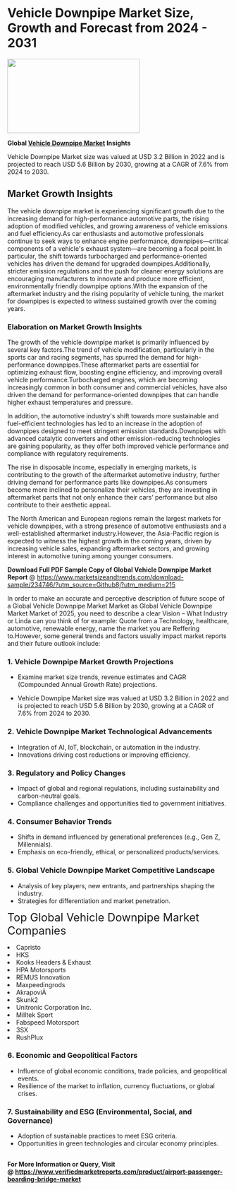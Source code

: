 <H1>Vehicle Downpipe Market Size, Growth and Forecast from 2024 - 2031</H1><img class="aligncenter size-medium wp-image-584254" src="https://thirdeyenews.in/wp-content/uploads/2024/09/Global-Market-Research-300x168.jpeg" alt="" width="300" height="168" /><p><strong>Global&nbsp;<a href="https://www.marketsizeandtrends.com/download-sample/234746/?utm_source=Github8j?utm_medium=215">Vehicle Downpipe Market</a> Insights</strong></p><p>Vehicle Downpipe Market size was valued at USD 3.2 Billion in 2022 and is projected to reach USD 5.6 Billion by 2030, growing at a CAGR of 7.6% from 2024 to 2030.</p><p><h2>Market Growth Insights</h2> <p>The vehicle downpipe market is experiencing significant growth due to the increasing demand for high-performance automotive parts, the rising adoption of modified vehicles, and growing awareness of vehicle emissions and fuel efficiency.As car enthusiasts and automotive professionals continue to seek ways to enhance engine performance, downpipes—critical components of a vehicle's exhaust system—are becoming a focal point.In particular, the shift towards turbocharged and performance-oriented vehicles has driven the demand for upgraded downpipes.Additionally, stricter emission regulations and the push for cleaner energy solutions are encouraging manufacturers to innovate and produce more efficient, environmentally friendly downpipe options.With the expansion of the aftermarket industry and the rising popularity of vehicle tuning, the market for downpipes is expected to witness sustained growth over the coming years.</p> <h3>Elaboration on Market Growth Insights</h3> <p>The growth of the vehicle downpipe market is primarily influenced by several key factors.The trend of vehicle modification, particularly in the sports car and racing segments, has spurred the demand for high-performance downpipes.These aftermarket parts are essential for optimizing exhaust flow, boosting engine efficiency, and improving overall vehicle performance.Turbocharged engines, which are becoming increasingly common in both consumer and commercial vehicles, have also driven the demand for performance-oriented downpipes that can handle higher exhaust temperatures and pressure.</p> <p>In addition, the automotive industry's shift towards more sustainable and fuel-efficient technologies has led to an increase in the adoption of downpipes designed to meet stringent emission standards.Downpipes with advanced catalytic converters and other emission-reducing technologies are gaining popularity, as they offer both improved vehicle performance and compliance with regulatory requirements.</p> <p>The rise in disposable income, especially in emerging markets, is contributing to the growth of the aftermarket automotive industry, further driving demand for performance parts like downpipes.As consumers become more inclined to personalize their vehicles, they are investing in aftermarket parts that not only enhance their cars’ performance but also contribute to their aesthetic appeal.</p> <p>The North American and European regions remain the largest markets for vehicle downpipes, with a strong presence of automotive enthusiasts and a well-established aftermarket industry.However, the Asia-Pacific region is expected to witness the highest growth in the coming years, driven by increasing vehicle sales, expanding aftermarket sectors, and growing interest in automotive tuning among younger consumers.</p> <p><span class=""><strong>Download Full PDF Sample Copy of Global Vehicle Downpipe Market Report</strong> @ <a href="https://www.marketsizeandtrends.com/download-sample/234746/?utm_source=Github8j?utm_medium=215" target="_blank">https://www.marketsizeandtrends.com/download-sample/234746/?utm_source=Github8j?utm_medium=215</a></span></p><p>In order to make an accurate and perceptive description of future scope of a Global&nbsp;Vehicle Downpipe Market Market as Global&nbsp;Vehicle Downpipe Market Market of 2025, you need to describe a clear Vision &ndash; What Industry or Linda can you think of for example: Quote from a Technology, healthcare, automotive, renewable energy, name the market you are Reffering to.However, some general trends and factors usually impact market reports and their future outlook include:</p><h3>1.&nbsp;<strong>Vehicle Downpipe Market Growth Projections</strong></h3><ul><li>Examine market size trends, revenue estimates and CAGR (Compounded Annual Growth Rate) projections.</li><li><p>Vehicle Downpipe Market size was valued at USD 3.2 Billion in 2022 and is projected to reach USD 5.6 Billion by 2030, growing at a CAGR of 7.6% from 2024 to 2030.</p></li></ul><h3>2.&nbsp;<strong>Vehicle Downpipe Market Technological Advancements</strong></h3><ul><li>Integration of AI, IoT, blockchain, or automation in the industry.</li><li>Innovations driving cost reductions or improving efficiency.</li></ul><h3>3.&nbsp;<strong>Regulatory and Policy Changes</strong></h3><ul><li>Impact of global and regional regulations, including sustainability and carbon-neutral goals.</li><li>Compliance challenges and opportunities tied to government initiatives.</li></ul><h3>4.&nbsp;<strong>Consumer Behavior Trends</strong></h3><ul><li>Shifts in demand influenced by generational preferences (e.g., Gen Z, Millennials).</li><li>Emphasis on eco-friendly, ethical, or personalized products/services.</li></ul><h3>5.&nbsp;<strong>Global Vehicle Downpipe Market Competitive Landscape</strong></h3><ul><li>Analysis of key players, new entrants, and partnerships shaping the industry.</li><li>Strategies for differentiation and market penetration.</li></ul><p data-pm-slice="1 1 []"><span style="color: inherit; font-family: inherit; font-size: 25px;">Top Global Vehicle Downpipe Market Companies</span></p><div class="" data-test-id=""><p><li>Capristo</li><li> HKS</li><li> Kooks Headers & Exhaust</li><li> HPA Motorsports</li><li> REMUS Innovation</li><li> Maxpeedingrods</li><li> AkrapoviÄ</li><li> Skunk2</li><li> Unitronic Corporation Inc.</li><li> Milltek Sport</li><li> Fabspeed Motorsport</li><li> 3SX</li><li> RushPlux</li></p></div><h3>6.&nbsp;<strong>Economic and Geopolitical Factors</strong></h3><ul><li>Influence of global economic conditions, trade policies, and geopolitical events.</li><li>Resilience of the market to inflation, currency fluctuations, or global crises.</li></ul><h3>7.&nbsp;<strong>Sustainability and ESG (Environmental, Social, and Governance)</strong></h3><ul><li>Adoption of sustainable practices to meet ESG criteria.</li><li>Opportunities in green technologies and circular economy principles.</li></ul><h2><strong style="font-size: 14px;">For More Information or Query, Visit @&nbsp;</strong><a style="background-color: #ffffff; font-size: 14px;" href="https://www.marketsizeandtrends.com/report/vehicle-downpipe-market/" target="_blank">https://www.verifiedmarketreports.com/product/airport-passenger-boarding-bridge-market</a></h2>